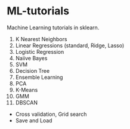 # ML-tutorials

Machine Learning tutorials in sklearn.

01. K Nearest Neighbors
02. Linear Regressions (standard, Ridge, Lasso)
03. Logistic Regression
04. Naiive Bayes
05. SVM
06. Decision Tree
07. Ensemble Learning
08. PCA
09. K-Means
10. GMM
11. DBSCAN
- Cross validation, Grid search
- Save and Load